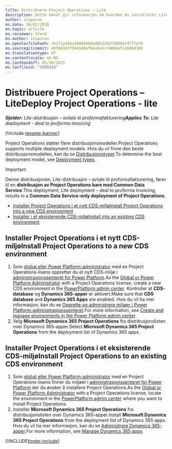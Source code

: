 ```yaml
---
title: Distribuere Project Operations – Lite
description: Dette emnet gir informasjon om hvordan du installerer Lite-distribusjon i Project Operations – avtale til proformafakturering.
author: stsporen
ms.date: 10/02/2020
ms.topic: article
ms.reviewer: kfend
ms.author: stsporen
ms.openlocfilehash: cb1f1ad86e19d84d68a40b32b2fdb08dc4777a78
ms.sourcegitcommit: 40f68387f594180af64a5e5c748b6efa188bd300
ms.translationtype: HT
ms.contentlocale: nb-NO
ms.lasthandoff: 05/10/2021
ms.locfileid: "5995543"
---
```

# <a name="deploy-project-operations---lite"></a><span data-ttu-id="e3904-103">Distribuere Project Operations – Lite</span><span class="sxs-lookup"><span data-stu-id="e3904-103">Deploy Project Operations - lite</span></span>

<span data-ttu-id="e3904-104">_**Gjelder:** Lite-distribusjon – avtale til proformafakturering_</span><span class="sxs-lookup"><span data-stu-id="e3904-104">_**Applies To:** Lite deployment - deal to proforma invoicing_</span></span>

[!include [rename-banner](~/includes/cc-data-platform-banner.md)]

<span data-ttu-id="e3904-105">Project Operations støtter flere distribusjonsmodeller.</span><span class="sxs-lookup"><span data-stu-id="e3904-105">Project Operations supports multiple deployment models.</span></span> <span data-ttu-id="e3904-106">Hvis du vil finne den beste distribusjonsmodellen, kan du se [Distribusjonstyper](determine-deployment-type.md).</span><span class="sxs-lookup"><span data-stu-id="e3904-106">To determine the best deployment model, see [Deployment types](determine-deployment-type.md).</span></span>


> [!IMPORTANT]
> <span data-ttu-id="e3904-107">Denne distribusjonen, Lite-distribusjon – avtale til proformafakturering, fører til en **distribusjon av Project Operations bare med Common Data Service**.</span><span class="sxs-lookup"><span data-stu-id="e3904-107">This deployment, Lite deployment – deal to proforma invoicing, results in a **Common Data Service-only deployment of Project Operations**.</span></span>

- [<span data-ttu-id="e3904-108">Installer Project Operations i et nytt CDS-miljø</span><span class="sxs-lookup"><span data-stu-id="e3904-108">Install Project Operations into a new CDS environment</span></span>](#new)
- [<span data-ttu-id="e3904-109">Installer i et eksisterende CDS-miljø</span><span class="sxs-lookup"><span data-stu-id="e3904-109">Install into an existing CDS environment</span></span>](#existing)



## <a name="install-project-operations-to-a-new-cds-environment"></a><a name="new"></a><span data-ttu-id="e3904-110">Installer Project Operations i et nytt CDS-miljø</span><span class="sxs-lookup"><span data-stu-id="e3904-110">Install Project Operations to a new CDS environment</span></span>

1. <span data-ttu-id="e3904-111">Som [global eller Power Platform-administrator](/power-platform/admin/global-service-administrators-can-administer-without-license) med en Project Operations-lisens oppretter du et nytt CDS-miljø i [administrasjonssenteret for Power Platform](https://admin.powerplatform.com).</span><span class="sxs-lookup"><span data-stu-id="e3904-111">As the [Global or Power Platform Administrator](/power-platform/admin/global-service-administrators-can-administer-without-license) with a Project Operations license, create a new CDS environment in the [PowerPlatform admin center](https://admin.powerplatform.com).</span></span> <span data-ttu-id="e3904-112">Kontroller at **CDS-database** og **Dynamics 365-apper** er aktivert.</span><span class="sxs-lookup"><span data-stu-id="e3904-112">Make sure that **CDS database** and **Dynamics 365 Apps** are enabled.</span></span> <span data-ttu-id="e3904-113">Hvis du vil ha mer informasjon, kan du se [Opprette og administrere miljøer i Power Platform-administrasjonssenteret](/power-platform/admin/create-environment#create-an-environment-in-the-power-platform-admin-center).</span><span class="sxs-lookup"><span data-stu-id="e3904-113">For more information, see [Create and manage environments in the Power Platform admin center](/power-platform/admin/create-environment#create-an-environment-in-the-power-platform-admin-center).</span></span>
2. <span data-ttu-id="e3904-114">Velg **Microsoft Dynamics 365 Project Operations** fra distribusjonslisten over Dynamics 365-apper.</span><span class="sxs-lookup"><span data-stu-id="e3904-114">Select **Microsoft Dynamics 365 Project Operations** from the deployment list of Dynamics 365 apps.</span></span>


## <a name="install-project-operations-to-an-existing-cds-environment"></a><a name="existing"></a><span data-ttu-id="e3904-115">Installer Project Operations i et eksisterende CDS-miljø</span><span class="sxs-lookup"><span data-stu-id="e3904-115">Install Project Operations to an existing CDS environment</span></span>

1. <span data-ttu-id="e3904-116">Som [global eller Power Platform-administrator](/power-platform/admin/global-service-administrators-can-administer-without-license) med en Project Operations-lisens finner du miljøet i [administrasjonssenteret for Power Platform](https://admin.powerplatform.com) der du ønsker å installere Project Operations.</span><span class="sxs-lookup"><span data-stu-id="e3904-116">As the [Global or Power Platform Administrator](/power-platform/admin/global-service-administrators-can-administer-without-license) with a Project Operations license, locate the environment in the [PowerPlatform admin center](https://admin.powerplatform.com) where you want to install Project Operations.</span></span>
2. <span data-ttu-id="e3904-117">Installer **Microsoft Dynamics 365 Project Operations** fra distribusjonslisten over Dynamics 365-apper.</span><span class="sxs-lookup"><span data-stu-id="e3904-117">Install **Microsoft Dynamics 365 Project Operations** from the deployment list of Dynamics 365 apps.</span></span> <span data-ttu-id="e3904-118">Hvis du vil ha mer informasjon, kan du se [Administrere Dynamics 365-apper](/power-platform/admin/manage-apps).</span><span class="sxs-lookup"><span data-stu-id="e3904-118">For more information, see [Manage Dynamics 365 apps](/power-platform/admin/manage-apps).</span></span>




[!INCLUDE[footer-include](../includes/footer-banner.md)]